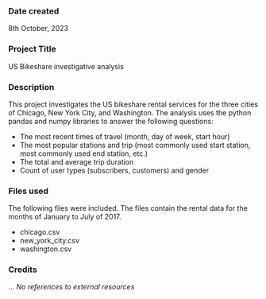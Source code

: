 
### Date created
8th October, 2023

### Project Title
US Bikeshare investigative analysis

### Description
This project investigates the US bikeshare rental services for the three cities of Chicago, New York City, and Washington. The analysis uses the python pandas and numpy libraries to answer the following questions:

* The most recent times of travel (month, day of week, start hour)
* The most popular stations and trip (most commonly used start station, most commonly used end station, etc.)
* The total and average trip duration
* Count of user types (subscribers, customers) and gender

### Files used
The following files were included. The files contain the rental data for the months of January to July of 2017.
* chicago.csv
* new_york_city.csv
* washington.csv

### Credits
... _No references to external resources_

